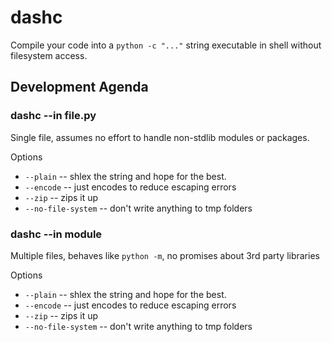# dashc
Compile your code into a `python -c "..."` string executable in shell without filesystem access.


## Development Agenda

### dashc --in file.py

Single file, assumes no effort to handle non-stdlib modules or packages.

Options

- `--plain` -- shlex the string and hope for the best.
- `--encode` -- just encodes to reduce escaping errors 
- `--zip` -- zips it up
- `--no-file-system` -- don't write anything to tmp folders

### dashc --in module

Multiple files, behaves like `python -m`, no promises about 3rd party libraries

Options

- `--plain` -- shlex the string and hope for the best.
- `--encode` -- just encodes to reduce escaping errors 
- `--zip` -- zips it up
- `--no-file-system` -- don't write anything to tmp folders